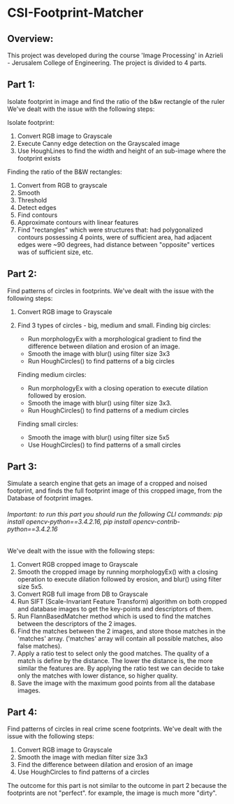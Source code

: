 # CSI-Footprint-Matcher

## Overview:
This project was developed during the course 'Image Processing' in Azrieli - Jerusalem College of Engineering.
The project is divided to 4 parts.


## Part 1:
Isolate footprint in image and find the ratio of the b&w rectangle of the ruler
We've dealt with the issue with the following steps:

Isolate footprint:
1. Convert RGB image to Grayscale
2. Execute Canny edge detection on the Grayscaled image
3. Use HoughLines to find the width and height of an sub-image where the footprint exists

Finding the ratio of the B&W rectangles:
1. Convert from RGB to grayscale
2. Smooth
3. Threshold
4. Detect edges
5. Find contours
6. Approximate contours with linear features
7. Find "rectangles" which were structures that: had polygonalized contours possessing 4 points, were of sufficient area, had adjacent edges were ~90 degrees, had distance between "opposite" vertices was of sufficient size, etc.


## Part 2:
Find patterns of circles in footprints.
We've dealt with the issue with the following steps:
1. Convert RGB image to Grayscale
2. Find 3 types of circles - big, medium and small.
    Finding big circles:
    * Run morphologyEx with a morphological gradient to find the difference between dilation and erosion of an image.
    * Smooth the image with blur() using filter size 3x3
    * Run HoughCircles() to find patterns of a big circles

    Finding medium circles:
    * Run morphologyEx with a closing operation to execute dilation followed by erosion.
    * Smooth the image with blur() using filter size 3x3.
    * Run HoughCircles() to find patterns of a medium circles

    Finding small circles:
    * Smooth the image with blur() using filter size 5x5
    * Use HoughCircles() to find patterns of a small circles


## Part 3:
Simulate a search engine that gets an image of a cropped and noised footprint, and finds the full footprint image of this cropped image, from the Database of footprint images.
###### Important: to run this part you should run the following CLI commands: pip install opencv-python==3.4.2.16, pip install opencv-contrib-python==3.4.2.16

We've dealt with the issue with the following steps:
1. Convert RGB cropped image to Grayscale
2. Smooth the cropped image by running morphologyEx() with a closing operation to execute dilation followed by erosion, and blur() using filter size 5x5. 
3. Convert RGB full image from DB to Grayscale
4. Run SIFT (Scale-Invariant Feature Transform) algorithm on both cropped and database images to get the key-points and descriptors of them.
5. Run FlannBasedMatcher method which is used to find the matches between the descriptors of the 2 images.
6. Find the matches between the 2 images, and store those matches in the 'matches' array. ('matches' array will contain all possible matches, also false matches).
7. Apply a ratio test to select only the good matches. The quality of a match is define by the distance. The lower the distance is, the more similar the features are. By applying the ratio test we can decide to take only the matches with lower distance, so higher quality.
8. Save the image with the maximum good points from all the database images.


## Part 4:
Find patterns of circles in real crime scene footprints.
We've dealt with the issue with the following steps:
1. Convert RGB image to Grayscale
2. Smooth the image with median filter size 3x3
3. Find the difference between dilation and erosion of an image
4. Use HoughCircles to find patterns of a circles

The outcome for this part is not similar to the outcome in part 2 because the footprints are not "perfect". for example, the image is much more "dirty".
